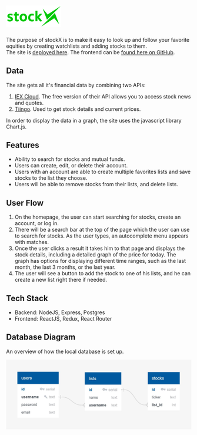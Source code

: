 # <img src="https://raw.githubusercontent.com/jasparvb/stockX-frontend/master/src/images/stockX-logo.png" alt="StockX logo" width="150px" height="auto">  
The purpose of stockX is to make it easy to look up and follow your favorite equities by creating watchlists and adding stocks to them.  
The site is [deployed here](https://objective-kare-05df21.netlify.app/).
The frontend can be [found here on GitHub](https://github.com/jasparvb/stockX-frontend).

## Data
The site gets all it's financial data by combining two APIs:
1. [IEX Cloud](https://iexcloud.io/). The free version of their API allows you to access stock news and quotes.
2. [Tiingo](https://api.tiingo.com/). Used to get stock details and current prices.  

In order to display the data in a graph, the site uses the javascript library Chart.js.

## Features
- Ability to search for stocks and mutual funds.
- Users can create, edit, or delete their account.
- Users with an account are able to create multiple favorites lists and save stocks to the list they choose.
- Users will be able to remove stocks from their lists, and delete lists.

## User Flow
1. On the homepage, the user can start searching for stocks, create an account, or log in.
2. There will be a search bar at the top of the page which the user can use to search for stocks. As the user types, an autocomplete menu appears with matches.
3. Once the user clicks a result it takes him to that page and displays the stock details, including a detailed graph of the price for today. The graph has options for displaying different time ranges, such as the last month, the last 3 months, or the last year.
4. The user will see a button to add the stock to one of his lists, and he can create a new list right there if needed.

## Tech Stack
- Backend: NodeJS, Express, Postgres
- Frontend: ReactJS, Redux, React Router

## Database Diagram
An overview of how the local database is set up.

![](https://raw.githubusercontent.com/jasparvb/stockX-frontend/master/public/db-diagram.jpg)